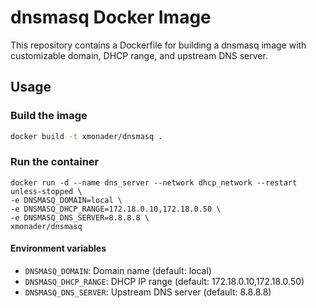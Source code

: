 # dnsmasq Docker Image

This repository contains a Dockerfile for building a dnsmasq image with customizable domain, DHCP range, and upstream DNS server.

## Usage

### Build the image

```bash
docker build -t xmonader/dnsmasq .
```

### Run the container

```
docker run -d --name dns_server --network dhcp_network --restart unless-stopped \
-e DNSMASQ_DOMAIN=local \
-e DNSMASQ_DHCP_RANGE=172.18.0.10,172.18.0.50 \
-e DNSMASQ_DNS_SERVER=8.8.8.8 \
xmonader/dnsmasq
```


#### Environment variables

- `DNSMASQ_DOMAIN`: Domain name (default: local)
- `DNSMASQ_DHCP_RANGE`: DHCP IP range (default: 172.18.0.10,172.18.0.50)
- `DNSMASQ_DNS_SERVER`: Upstream DNS server (default: 8.8.8.8)
